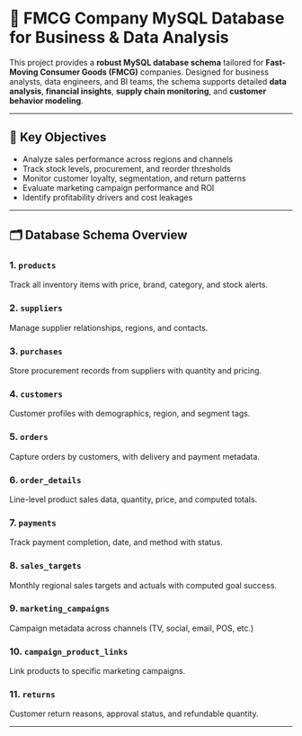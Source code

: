 # 🧾 FMCG Company MySQL Database for Business & Data Analysis

This project provides a **robust MySQL database schema** tailored for **Fast-Moving Consumer Goods (FMCG)** companies. Designed for business analysts, data engineers, and BI teams, the schema supports detailed **data analysis**, **financial insights**, **supply chain monitoring**, and **customer behavior modeling**.

---

## 🚀 Key Objectives

- Analyze sales performance across regions and channels  
- Track stock levels, procurement, and reorder thresholds  
- Monitor customer loyalty, segmentation, and return patterns  
- Evaluate marketing campaign performance and ROI  
- Identify profitability drivers and cost leakages  

---

## 🗂️ Database Schema Overview

### 1. `products`
Track all inventory items with price, brand, category, and stock alerts.

### 2. `suppliers`
Manage supplier relationships, regions, and contacts.

### 3. `purchases`
Store procurement records from suppliers with quantity and pricing.

### 4. `customers`
Customer profiles with demographics, region, and segment tags.

### 5. `orders`
Capture orders by customers, with delivery and payment metadata.

### 6. `order_details`
Line-level product sales data, quantity, price, and computed totals.

### 7. `payments`
Track payment completion, date, and method with status.

### 8. `sales_targets`
Monthly regional sales targets and actuals with computed goal success.

### 9. `marketing_campaigns`
Campaign metadata across channels (TV, social, email, POS, etc.)

### 10. `campaign_product_links`
Link products to specific marketing campaigns.

### 11. `returns`
Customer return reasons, approval status, and refundable quantity.

---

